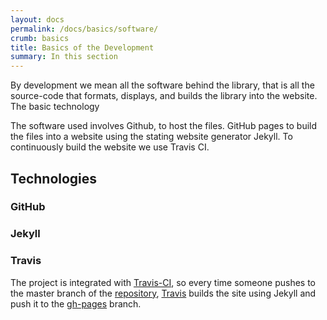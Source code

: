 ```yaml
---
layout: docs
permalink: /docs/basics/software/
crumb: basics
title: Basics of the Development
summary: In this section
---
```


By development we mean all the software behind the library, that is all the source-code that formats, displays, and builds the library into the website. The basic technology

The software used involves Github, to host the files. GitHub pages to build the files into a website using the stating website generator Jekyll. To continuously build the website we use Travis CI.

## Technologies
### GitHub

### Jekyll

### Travis
The project is integrated with [Travis-CI](https://travis-ci.org/), so every
time someone pushes to the master branch of the
[repository](https://github.com/DIYbiosphere/sphere),
[Travis](https://travis-ci.org/) builds the site using Jekyll and push it to the
[gh-pages](https://github.com/DIYbiosphere/sphere/tree/gh-pages) branch.
